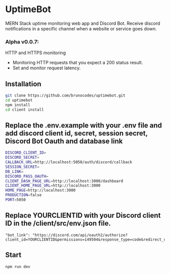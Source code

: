 # UptimeBot
MERN Stack uptime monitoring web app and Discord Bot. Receive discord notifications in a specific channel when a website or service goes down.

### Alpha v0.0.7:
HTTP and HTTPS monitoring
* Monitoring HTTP requests that you expect a 200 status result. 
* Set and monitor request latency.

##  Installation
```bash
git clone https://github.com/brunocodes/uptimebot.git
cd uptimebot
npm install
cd client install
```
## Replace the .env.example with your .env file and add discord client id, secret, session secret, Discord Bot Oauth and database link
```bash 
DISCORD_CLIENT_ID=
DISCORD_SECRET=
CALLBACK_URL=http://localhost:5050/auth/discord/callback
SESSION_SECRET=
DB_LINK=
DISCORD_PASS_OAUTH=
CLIENT_DASH_PAGE_URL=http://localhost:3000/dashboard
CLIENT_HOME_PAGE_URL=http://localhost:3000
HOME_PAGE=http://localhost:3000
PRODUCTION=false
PORT=5050
```

## Replace YOURCLIENTID with your Discord client ID in the /client/src/env.json file.
```
"bot_link": "https://discord.com/api/oauth2/authorize?client_id=YOURCLIENTID&permissions=149504&response_type=code&redirect_uri=http%3A%2F%2Flocalhost%3A5050%2Fauth%2Fdiscord%2Fcallback&scope=bot&guild_id="
```

## Start 
```bash 
npm run dev 
```